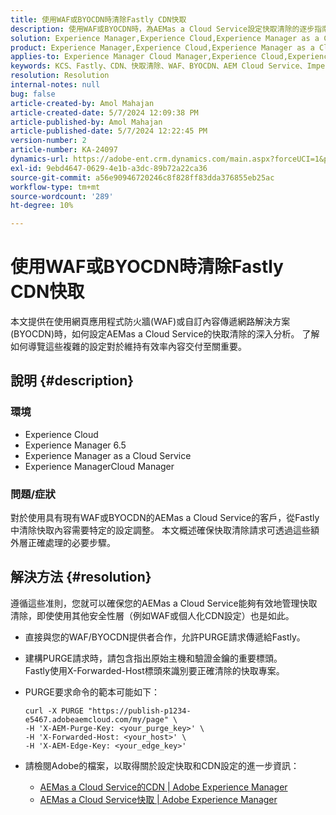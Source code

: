 ```yaml
---
title: 使用WAF或BYOCDN時清除Fastly CDN快取
description: 使用WAF或BYOCDN時，為AEMas a Cloud Service設定快取清除的逐步指南。
solution: Experience Manager,Experience Cloud,Experience Manager as a Cloud Service
product: Experience Manager,Experience Cloud,Experience Manager as a Cloud Service
applies-to: Experience Manager Cloud Manager,Experience Cloud,Experience Manager as a Cloud Service,Experience Manager 6.5
keywords: KCS、Fastly、CDN、快取清除、WAF、BYOCDN、AEM Cloud Service、Imperva、反向Proxy、X-Forwarded-Host、X-AEM-Purge-Key、X-AEM-Edge-Key、curl命令、快取失效。
resolution: Resolution
internal-notes: null
bug: false
article-created-by: Amol Mahajan
article-created-date: 5/7/2024 12:09:38 PM
article-published-by: Amol Mahajan
article-published-date: 5/7/2024 12:22:45 PM
version-number: 2
article-number: KA-24097
dynamics-url: https://adobe-ent.crm.dynamics.com/main.aspx?forceUCI=1&pagetype=entityrecord&etn=knowledgearticle&id=fe69faa6-6a0c-ef11-9f8a-6045bd006704
exl-id: 9ebd4647-0629-4e1b-a3dc-89b72a22ca36
source-git-commit: a56e90946720246c8f828ff83dda376855eb25ac
workflow-type: tm+mt
source-wordcount: '289'
ht-degree: 10%

---
```


# 使用WAF或BYOCDN時清除Fastly CDN快取


本文提供在使用網頁應用程式防火牆(WAF)或自訂內容傳遞網路解決方案(BYOCDN)時，如何設定AEMas a Cloud Service的快取清除的深入分析。 了解如何導覽這些複雜的設定對於維持有效率內容交付至關重要。

## 說明 {#description}


### <b>環境</b>

- Experience Cloud
- Experience Manager 6.5
- Experience Manager as a Cloud Service
- Experience ManagerCloud Manager




### <b>問題/症狀</b>

對於使用具有現有WAF或BYOCDN的AEMas a Cloud Service的客戶，從Fastly中清除快取內容需要特定的設定調整。 本文概述確保快取清除請求可透過這些額外層正確處理的必要步驟。


## 解決方法 {#resolution}


遵循這些准則，您就可以確保您的AEMas a Cloud Service能夠有效地管理快取清除，即使使用其他安全性層（例如WAF或個人化CDN設定）也是如此。

- 直接與您的WAF/BYOCDN提供者合作，允許PURGE請求傳遞給Fastly。
- 建構PURGE請求時，請包含指出原始主機和驗證金鑰的重要標頭。 <br>    Fastly使用X-Forwarded-Host標頭來識別要正確清除的快取專案。
- PURGE要求命令的範本可能如下：




  ```
  curl -X PURGE "https://publish-p1234-e5467.adobeaemcloud.com/my/page" \
  -H 'X-AEM-Purge-Key: <your_purge_key>' \
  -H 'X-Forwarded-Host: <your_host>' \
  -H 'X-AEM-Edge-Key: <your_edge_key>'
  ```




- 請檢閱Adobe的檔案，以取得關於設定快取和CDN設定的進一步資訊：
   - [AEMas a Cloud Service的CDN | Adobe Experience Manager](https://experienceleague.adobe.com/docs/experience-manager-cloud-service/implementing/content-delivery/cdn.html)
   - [AEMas a Cloud Service快取 | Adobe Experience Manager](https://experienceleague.adobe.com/docs/experience-manager-cloud-service/implementing/content-delivery/caching.html)
